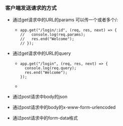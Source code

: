 ### 客户端发送请求的方式

- 通过get请求中的URL的params  可以传一个或者多个/:

  - ```
    app.get("/login/:id", (req, res, next) => {
    //   console.log(req.params);
    //   res.end("Welcome");
    // });
    ```

    

- 通过get请求中的URL的query

  - ```
    app.get("/login", (req, res, next) => {
      console.log(req.query);
      res.end("Welcome");
    });
    ```

  - 

- 通过post请求中body的json
- 通过post请求中的body的x-www-form-urlencoded
- 通过post请求中的form-data格式